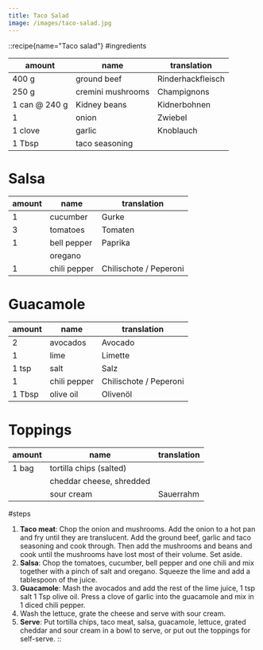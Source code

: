 ```yaml
---
title: Taco Salad
image: /images/taco-salad.jpg
---
```


::recipe{name="Taco salad"}
#ingredients

| amount        | name              | translation       |
|---------------|-------------------|-------------------|
| 400 g         | ground beef       | Rinderhackfleisch |
| 250 g         | cremini mushrooms | Champignons       |
| 1 can @ 240 g | Kidney beans      | Kidnerbohnen      |
| 1             | onion             | Zwiebel           |
| 1 clove       | garlic            | Knoblauch         |
| 1 Tbsp        | taco seasoning    |                   |

# Salsa
| amount | name         | translation              |
|--------|--------------|--------------------------|
| 1      | cucumber     | Gurke                    |
| 3      | tomatoes     | Tomaten                  |
| 1      | bell pepper  | Paprika                  |
|        | oregano      |                          |
| 1      | chili pepper | Chilischote / Peperoni   |

# Guacamole
| amount | name         | translation            |
|--------|--------------|------------------------|
| 2      | avocados     | Avocado                |
| 1      | lime         | Limette                |
| 1 tsp  | salt         | Salz                   |
| 1      | chili pepper | Chilischote / Peperoni |
| 1 Tbsp | olive oil    | Olivenöl               |
   
# Toppings
| amount | name                     | translation |
|--------|--------------------------|-------------|
| 1 bag  | tortilla chips (salted)  |             |
|        | cheddar cheese, shredded |             |
|        | sour cream               | Sauerrahm   |
   

#steps
1. **Taco meat**: Chop the onion and mushrooms. Add the onion to a hot pan and fry until they are translucent. Add the ground beef, garlic and taco seasoning and cook through. Then add the mushrooms and beans and cook until the mushrooms have lost most of their volume. Set aside.
2. **Salsa**: Chop the tomatoes, cucumber, bell pepper and one chili and mix together with a pinch of salt and oregano. Squeeze the lime and add a tablespoon of the juice.
3. **Guacamole**: Mash the avocados and add the rest of the lime juice, 1 tsp salt 1 Tsp olive oil. Press a clove of garlic into the guacamole and mix in 1 diced chili pepper.
4. Wash the lettuce, grate the cheese and serve with sour cream.
4. **Serve**: Put tortilla chips, taco meat, salsa, guacamole, lettuce, grated cheddar and sour cream in a bowl to serve, or put out the toppings for self-serve.
::
